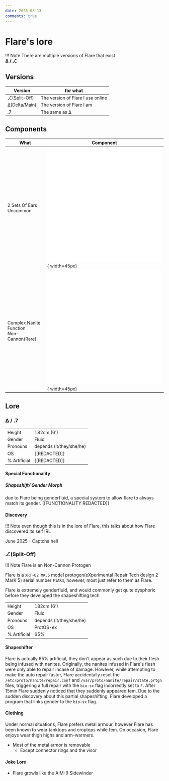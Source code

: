 ```yaml
---
date: 2025-08-13
comments: true
---
```

# Flare's lore
!!! Note
    There are multiple versions of Flare that exist<br>
    **Δ / ⎇**
<!-- more -->
## Versions

|    Version    | for what |
| ------------- | -------- |
| ⎇(Split-Off) | The version of Flare I use online
| Δ(Delta/Main) | The version of Flare I am
| .7            | The same as Δ

## Components
| What | Component |
| ---- | --------- |
| 2 Sets Of Ears<br>Uncommon |![alt text](ears2.png){ width=45px}|
| Complex Nanite Function<br>Non-Cannon(Rare) |![alt text](nanites.png){ width=45px}

## Lore

### Δ / .7
|              |        |
| ------------ | ------ |
| Height       | 182cm (6') |
| Gender       | Fluid |
| Pronouns     | depends (it/they/she/he)
| OS           | [[REDACTED]] |
| % Artificial | [[REDACTED]]

#### Special Functionality
##### Shapeshift/ Gender Morph

due to Flare being genderfluid, a special system to allow flare to always match its gender.
[[FUNCTIONALITY REDACTED]]

#### Discovery

!!! Note
    even though this is in the lore of Flare, this talks about how Flare discovered its self IRL

June 2025 - Captcha hell

### ⎇(Split-Off)
!!! Note
    Flare is an Non-Cannon Protogen

Flare is a `XRT-02 MK.5` model protogen(eXperimental Repair Tech design 2 MarK 5) serial number `F1AR3`, however, most just refer to them as Flare.

Flare is extremely genderfluid, and would commonly get quite dysphoric before they developed the shapeshifting tech 

|              |        |
| ------------ | ------ |
| Height       | 182cm (6') |
| Gender       | Fluid |
| Pronouns     | depends (it/they/she/he)
| OS           | ProtOS-ex |
| % Artificial | 65%

#### Shapeshifter
Flare is actually 65% artificial, they don't appear as such due to their flesh being infused with nanites.
Originally, the nanites infused in Flare's flesh were only able to repair incase of damage.
However, while attempting to make the auto repair faster, Flare accidentally reset the `/etc/proto/nanite/repair.conf` and `/var/proto/nanite/repair/state.prtgn` files, triggering a full repair with the `bio-sx` flag incorrectly set to `F`. After 15min Flare suddenly noticed that they suddenly appeared fem.
Due to the sudden discovery about this partial shapeshifting, Flare developed a program that links gender to the `bio-sx` flag.

#### Clothing
Under normal situations, Flare prefers metal armour, however Flare has been known to wear tanktops and croptops while fem.
On occasion, Flare enjoys wear thigh highs and arm-warmers.

- Most of the metal armor is removable
    - Except connector rings and the visor

#### Joke Lore
- Flare growls like the AIM-9 Sidewinder

